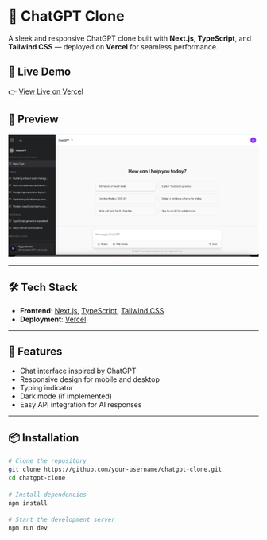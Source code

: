 # 🧠 ChatGPT Clone

A sleek and responsive ChatGPT clone built with **Next.js**, **TypeScript**, and **Tailwind CSS** — deployed on **Vercel** for seamless performance.

## 🚀 Live Demo

👉 [View Live on Vercel](https://vercel.com/mikes-projects-39d4e706/chat-gpt-clone)

## 📸 Preview

![ChatGPT Clone Screenshot](chatgptss.png)  


---

## 🛠️ Tech Stack

- **Frontend**: [Next.js](https://nextjs.org/), [TypeScript](https://www.typescriptlang.org/), [Tailwind CSS](https://tailwindcss.com/)
- **Deployment**: [Vercel](https://vercel.com/)

---

## 🔑 Features

- Chat interface inspired by ChatGPT
- Responsive design for mobile and desktop
- Typing indicator
- Dark mode (if implemented)
- Easy API integration for AI responses

---

## 📦 Installation

```bash
# Clone the repository
git clone https://github.com/your-username/chatgpt-clone.git
cd chatgpt-clone

# Install dependencies
npm install

# Start the development server
npm run dev
